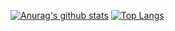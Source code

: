 [![Anurag's github stats](https://github-readme-stats.vercel.app/api?username=ryonkmr&theme=great-gatsby)](https://github.com/anuraghazra/github-readme-stats)
[![Top Langs](https://github-readme-stats.vercel.app/api/top-langs/?username=ryonkmr&theme=great-gatsby&layout=compact)](https://github.com/anuraghazra/github-readme-stats)
